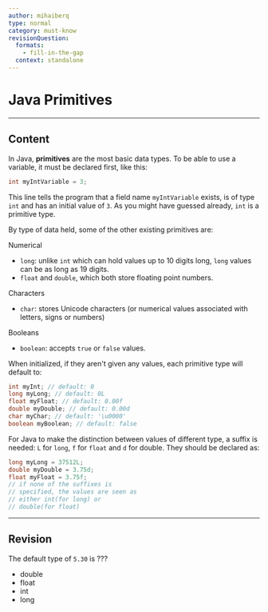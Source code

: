 ```yaml
---
author: mihaiberq
type: normal
category: must-know
revisionQuestion:
  formats:
    - fill-in-the-gap
  context: standalone
---
```


# Java Primitives


---

## Content

In Java, **primitives** are the most basic data types. To be able to use a variable, it must be declared first, like this:

```java
int myIntVariable = 3;
```

This line tells the program that a field name `myIntVariable` exists, is of type `int` and has an initial value of `3`. As you might have guessed already, `int` is a primitive type.

By type of data held, some of the other existing primitives are:

Numerical

- `long`: unlike `int` which can hold values up to 10 digits long, `long` values can be as long as 19 digits.
- `float` and `double`, which both store floating point numbers.

Characters

- `char`: stores Unicode characters (or numerical values associated with letters, signs or numbers)

Booleans

- `boolean`: accepts `true` or `false` values.

When initialized, if they aren't given any values, each primitive type will default to:

```java
int myInt; // default: 0
long myLong; // default: 0L
float myFloat; // default: 0.00f
double myDouble; // default: 0.00d
char myChar; // default: '\u0000'
boolean myBoolean; // default: false
```

For Java to make the distinction between values of different type, a suffix is needed: `L` for `long`, `f` for `float` and `d` for double. They should be declared as:

```java
long myLong = 37512L;
double myDouble = 3.75d;
float myFloat = 3.75f;
// if none of the suffixes is
// specified, the values are seen as
// either int(for long) or
// double(for float)
```


---

## Revision

The default type of `5.30` is ???

- double
- float
- int
- long
